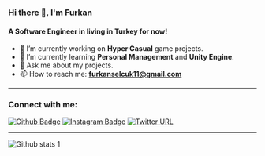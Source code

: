 ### Hi there 👋, I'm Furkan

#### A Software Engineer in living in Turkey for now!
- 🔭 I’m currently working on **Hyper Casual** game projects.
- 🌱 I’m currently learning **Personal Management** and **Unity Engine**.
- 💬 Ask me about my projects.
- 📫 How to reach me: **furkanselcuk11@gmail.com**
---
### Connect with me:
[![Github Badge](https://img.shields.io/badge/-Github-000?style=quare&labelColor=000&logo=Github&logoColor=white&link=link)](https://github.com/furkanselcuk11/furkanselcuk11) 
[![Instagram Badge](https://img.shields.io/badge/-Instagram-C13584?style=flat-quare&labelColor=C13584&logo=instagram&logoColor=white&link=link)](https://www.instagram.com/furkanselcuk11) 
[![Twitter URL](https://img.shields.io/twitter/url?url=https%3A%2F%2Ftwitter.com%2Ffurkanselcuk44)](https://twitter.com/furkanselcuk44)

---
![Github stats 1](https://github-readme-stats.vercel.app/api?username=furkanselcuk11&show_icons=true&theme=gradient)

<!--
**furkanselcuk11/furkanselcuk11** is a ✨ _special_ ✨ repository because its `README.md` (this file) appears on your GitHub profile.

Here are some ideas to get you started:

- 🔭 I’m currently working on ...
- 🌱 I’m currently learning ...
- 👯 I’m looking to collaborate on ...
- 🤔 I’m looking for help with ...
- 💬 Ask me about ...
- 📫 How to reach me: ...
- 😄 Pronouns: ...
- ⚡ Fun fact: ...
-->
